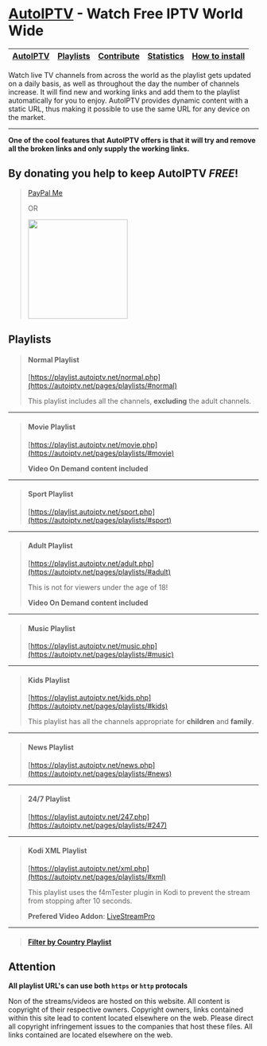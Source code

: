 # [AutoIPTV](https://autoiptv.net) - Watch Free IPTV World Wide

| [AutoIPTV](https://autoiptv.net) | [Playlists](https://autoiptv.net/pages/playlists) | [Contribute](https://autoiptv.net/pages/contribute) | [Statistics](https://autoiptv.net/pages/statistics) | [How to install](https://autoiptv.net/#vlc) |
| ---- | ---- | ---- | ---- | ---- |

Watch live TV channels from across the world as the playlist gets updated on a daily basis, as well as throughout the day the number of channels increase. It will find new and working links and add them to the playlist automatically for you to enjoy. AutoIPTV provides dynamic content with a static URL, thus making it possible to use the same URL for any device on the market.

----

**One of the cool features that AutoIPTV offers is that it will try and remove all the broken links and only supply the working links.**

## By donating you help to keep AutoIPTV *FREE*!

> [PayPal Me](https://paypal.me/Rampaigh)
>
> OR
>
> <img id="paypal" class="pointer" width="200" src="https://autoiptv.net/resources/images/paypal.png" onclick="window.open('https://www.paypal.com/cgi-bin/webscr?cmd=_donations&amp;business=rampaigh@gmail.com&amp;item_name=Donation&amp;item_number=AutoIPTV&amp;currency_code=USD')">

## Playlists

> #### Normal Playlist
> [https://playlist.autoiptv.net/normal.php](https://autoiptv.net/pages/playlists/#normal)
>
> This playlist includes all the channels, **excluding** the adult channels.

----

> #### Movie Playlist
> [https://playlist.autoiptv.net/movie.php](https://autoiptv.net/pages/playlists/#movie)
>
> **Video On Demand content included**

----

> #### Sport Playlist
> [https://playlist.autoiptv.net/sport.php](https://autoiptv.net/pages/playlists/#sport)

----

> #### Adult Playlist
> [https://playlist.autoiptv.net/adult.php](https://autoiptv.net/pages/playlists/#adult)
>
> This is not for viewers under the age of 18!
>
> **Video On Demand content included**

----

> #### Music Playlist
> [https://playlist.autoiptv.net/music.php](https://autoiptv.net/pages/playlists/#music)

----

> #### Kids Playlist
> [https://playlist.autoiptv.net/kids.php](https://autoiptv.net/pages/playlists/#kids)
>
> This playlist has all the channels appropriate for **children** and **family**.

----

> #### News Playlist
> [https://playlist.autoiptv.net/news.php](https://autoiptv.net/pages/playlists/#news)

----

> #### 24/7 Playlist
> [https://playlist.autoiptv.net/247.php](https://autoiptv.net/pages/playlists/#247)

----

> #### Kodi XML Playlist
> [https://playlist.autoiptv.net/xml.php](https://autoiptv.net/pages/playlists/#xml)
>
> This playlist uses the f4mTester plugin in Kodi to prevent the stream from stopping after 10 seconds.
>
> **Prefered Video Addon**: [LiveStreamPro](https://kodi-addons.club/addon/plugin.video.live.streamspro/)

----

> #### [Filter by Country Playlist](https://autoiptv.net/pages/playlists/#country)

## Attention

**All playlist URL's can use both `https` or `http` protocals**

Non of the streams/videos are hosted on this website. All content is copyright of their respective owners. Copyright owners, links contained within this site lead to content located elsewhere on the web. Please direct all copyright infringement issues to the companies that host these files. All links contained are located elsewhere on the web.
